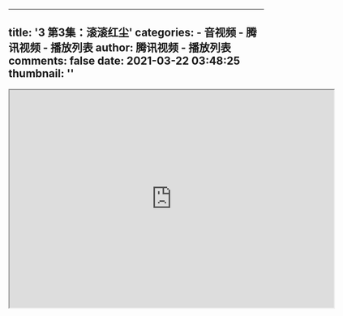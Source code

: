 
---
title: '3 第3集：滚滚红尘'
categories: 
    - 音视频
    - 腾讯视频 - 播放列表
author: 腾讯视频 - 播放列表
comments: false
date: 2021-03-22 03:48:25
thumbnail: ''
---

<div>   
<iframe src="https://v.qq.com/txp/iframe/player.html?vid=b0028lgmlwa" allowfullscreen="true" width="640" height="430"></iframe>
                  
</div>
            